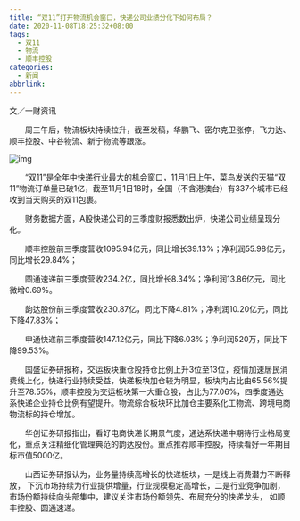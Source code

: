 ```yaml
---
title: “双11”打开物流机会窗口，快递公司业绩分化下如何布局？
date: 2020-11-08T18:25:32+08:00
tags:
  - 双11
  - 物流
  - 顺丰控股
categories:
  - 新闻
abbrlink:
---
```


文／一财资讯

　　周三午后，物流板块持续拉升，截至发稿，华鹏飞、密尔克卫涨停，飞力达、顺丰控股、中谷物流、新宁物流等跟涨。

![img](https://cdn.jsdelivr.net/gh/yakeing/Documentation@main/Hexo/images/2af6-kcieywa2932265.png)

　　“双11”是全年中快递行业最大的机会窗口，11月1日上午，菜鸟发送的天猫“双11”物流订单量已破1亿，截至11月1日18时，全国（不含港澳台）有337个城市已经收到当天购买的双11包裹。

　　财务数据方面，A股快递公司的三季度财报悉数出炉，快递公司业绩呈现分化。

　　顺丰控股前三季度营收1095.94亿元，同比增长39.13%；净利润55.98亿元，同比增长29.84%；

　　圆通速递前三季度营收234.2亿，同比增长8.34%；净利润13.86亿元，同比微增0.69%。

　　韵达股份前三季度营收230.87亿，同比下降4.81%；净利润10.20亿元，同比下降47.83%；

　　申通快递前三季度营收147.12亿元，同比下降6.03%；净利润520万，同比下降99.53%。

　　国盛证券研报称，交运板块重仓股持仓比例上升3位至13位，疫情加速居民消费线上化，快递行业持续受益，快递板块加仓较为明显，板块内占比由65.56%提升至78.55%，顺丰控股为交运板块第一大重仓股，占比为77.06%，四季度通达系快递企业持仓比例有望提升。物流综合板块环比加仓主要系化工物流、跨境电商物流标的持仓增加。

　　华创证券研报指出，看好电商快递长期景气度，通达系快递中期待行业格局变化，重点关注精细化管理典范的韵达股份。重点推荐顺丰控股，持续看好一年期目标市值5000亿。

　　山西证券研报认为，业务量持续高增长的快递板块，一是线上消费潜力不断释放， 下沉市场持续为行业提供增量，行业规模稳定高增长，二是行业竞争加剧， 市场份额持续向头部集中，建议关注市场份额领先、布局充分的快递龙头， 如顺丰控股、圆通速递。
